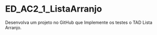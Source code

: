 # ED_AC2_1_ListaArranjo

Desenvolva um projeto no GitHub que Implemente os testes o TAD Lista Arranjo.
